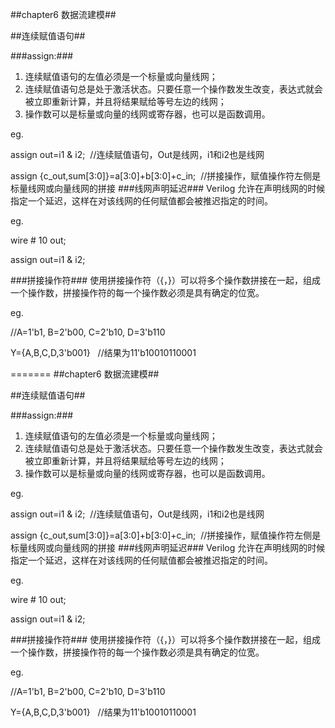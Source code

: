 ##chapter6 数据流建模##

##连续赋值语句##

###assign:###

1. 连续赋值语句的左值必须是一个标量或向量线网；
2. 连续赋值语句总是处于激活状态。只要任意一个操作数发生改变，表达式就会被立即重新计算，并且将结果赋给等号左边的线网；
3. 操作数可以是标量或向量的线网或寄存器，也可以是函数调用。

eg.

assign out=i1 & i2; &nbsp;//连续赋值语句，Out是线网，i1和i2也是线网

assign \{c_out,sum\[3:0]\}=a[3:0]+b[3:0]+c_in;&nbsp; //拼接操作，赋值操作符左侧是标量线网或向量线网的拼接
###线网声明延迟###
Verilog 允许在声明线网的时候指定一个延迟，这样在对该线网的任何赋值都会被推迟指定的时间。

eg.

wire # 10 out;

assign out=i1 & i2;

###拼接操作符###
使用拼接操作符（{，}）可以将多个操作数拼接在一起，组成一个操作数，拼接操作符的每一个操作数必须是具有确定的位宽。

eg.

//A=1'b1, B=2'b00, C=2'b10, D=3'b110

Y={A,B,C,D,3'b001} &nbsp; //结果为11'b10010110001



=======
##chapter6 数据流建模##

##连续赋值语句##

###assign:###

1. 连续赋值语句的左值必须是一个标量或向量线网；
2. 连续赋值语句总是处于激活状态。只要任意一个操作数发生改变，表达式就会被立即重新计算，并且将结果赋给等号左边的线网；
3. 操作数可以是标量或向量的线网或寄存器，也可以是函数调用。

eg.

assign out=i1 & i2; &nbsp;//连续赋值语句，Out是线网，i1和i2也是线网

assign \{c_out,sum\[3:0]\}=a[3:0]+b[3:0]+c_in;&nbsp; //拼接操作，赋值操作符左侧是标量线网或向量线网的拼接
###线网声明延迟###
Verilog 允许在声明线网的时候指定一个延迟，这样在对该线网的任何赋值都会被推迟指定的时间。

eg.

wire # 10 out;

assign out=i1 & i2;

###拼接操作符###
使用拼接操作符（{，}）可以将多个操作数拼接在一起，组成一个操作数，拼接操作符的每一个操作数必须是具有确定的位宽。

eg.

//A=1'b1, B=2'b00, C=2'b10, D=3'b110

Y={A,B,C,D,3'b001} &nbsp; //结果为11'b10010110001

